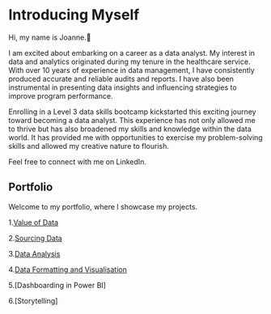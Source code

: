 # Introducing Myself

Hi, my name is Joanne.👋

I am excited about embarking on a career as a data analyst. My interest in data and analytics originated during my tenure in the healthcare service. With over 10 years of experience in data management, I have consistently produced accurate and reliable audits and reports. I have also been instrumental in presenting data insights and influencing strategies to improve program performance.

Enrolling in a Level 3 data skills bootcamp kickstarted this exciting journey toward becoming a data analyst. This experience has not only allowed me to thrive but has also broadened my skills and knowledge within the data world. It has provided me with opportunities to exercise my problem-solving skills and allowed my creative nature to flourish.

Feel free to connect with me on LinkedIn.

## Portfolio

Welcome to my portfolio, where I showcase my projects.

1.[Value of Data](https://github.com/joanneabioye/Value-of-Data)

2.[Sourcing Data](https://github.com/joanneabioye/Sourcing-Data)

3.[Data Analysis](https://github.com/joanneabioye/Data-Analysis/blob/main/README.md)

4.[Data Formatting and Visualisation](https://github.com/joanneabioye/Data-Formatting-and-Visualisation)

5.[Dashboarding in Power BI]

6.[Storytelling]


<!---
joanneabioye/joanneabioye is a ✨ special ✨ repository because its `README.md` (this file) appears on your GitHub [profile](
You can click the Preview link to take a look at your changes.
--->
